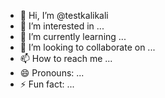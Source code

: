 - 👋 Hi, I’m @testkalikali
- 👀 I’m interested in ...
- 🌱 I’m currently learning ...
- 💞️ I’m looking to collaborate on ...
- 📫 How to reach me ...
- 😄 Pronouns: ...
- ⚡ Fun fact: ...

<!---
testkalikali/testkalikali is a ✨ special ✨ repository because its `README.md` (this file) appears on your GitHub profile.
You can click the Preview link to take a look at your changes.
--->
